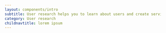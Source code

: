 ```yaml
---
layout: components/intro
subtitle: User research helps you to learn about users and create services that meet their needs.
category: User research
childnavtitle: lorem ipsum
---
```

